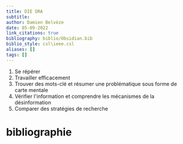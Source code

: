 ```yaml
---
title: DIE ORA
subtitle:
author: Damien Belvèze
date: 05-09-2022
link_citations: true
bibliography: biblio/Obsidian.bib
biblio_style: csl\ieee.csl
aliases: []
tags: []
---
```


1. Se répérer
2. Travailler efficacement
3. Trouver des mots-clé et résumer une problématique sous forme de carte mentale
4. Vérifier l'information et comprendre les mécanismes de la désinformation
5. Comparer des stratégies de recherche







# bibliographie

